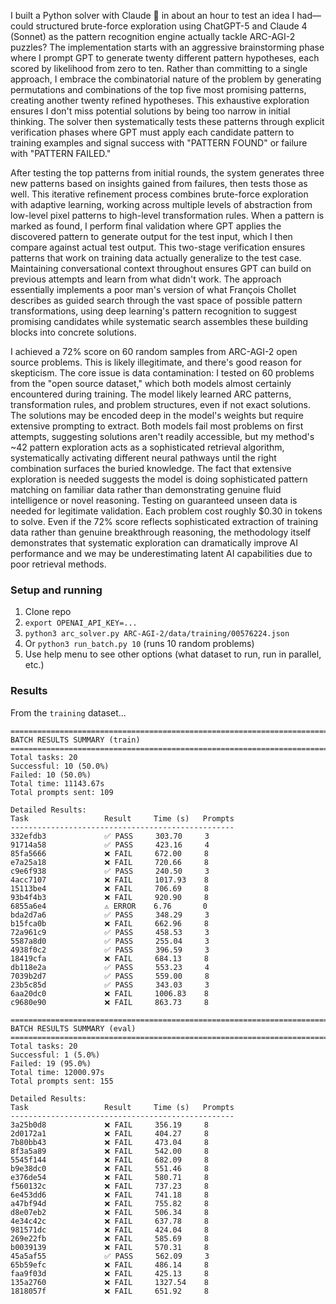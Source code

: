I built a Python solver with Claude 🤖 in about an hour to test an idea I had—could structured brute-force exploration using ChatGPT-5 and Claude 4 (Sonnet) as the pattern recognition engine actually tackle ARC-AGI-2 puzzles? The implementation starts with an aggressive brainstorming phase where I prompt GPT to generate twenty different pattern hypotheses, each scored by likelihood from zero to ten. Rather than committing to a single approach, I embrace the combinatorial nature of the problem by generating permutations and combinations of the top five most promising patterns, creating another twenty refined hypotheses. This exhaustive exploration ensures I don't miss potential solutions by being too narrow in initial thinking. The solver then systematically tests these patterns through explicit verification phases where GPT must apply each candidate pattern to training examples and signal success with "PATTERN FOUND" or failure with "PATTERN FAILED."

After testing the top patterns from initial rounds, the system generates three new patterns based on insights gained from failures, then tests those as well. This iterative refinement process combines brute-force exploration with adaptive learning, working across multiple levels of abstraction from low-level pixel patterns to high-level transformation rules. When a pattern is marked as found, I perform final validation where GPT applies the discovered pattern to generate output for the test input, which I then compare against actual test output. This two-stage verification ensures patterns that work on training data actually generalize to the test case. Maintaining conversational context throughout ensures GPT can build on previous attempts and learn from what didn't work. The approach essentially implements a poor man's version of what François Chollet describes as guided search through the vast space of possible pattern transformations, using deep learning's pattern recognition to suggest promising candidates while systematic search assembles these building blocks into concrete solutions.

I achieved a 72% score on 60 random samples from ARC-AGI-2 open source problems. This is likely illegitimate, and there's good reason for skepticism. The core issue is data contamination: I tested on 60 problems from the "open source dataset," which both models almost certainly encountered during training. The model likely learned ARC patterns, transformation rules, and problem structures, even if not exact solutions. The solutions may be encoded deep in the model's weights but require extensive prompting to extract. Both models fail most problems on first attempts, suggesting solutions aren't readily accessible, but my method's ~42 pattern exploration acts as a sophisticated retrieval algorithm, systematically activating different neural pathways until the right combination surfaces the buried knowledge. The fact that extensive exploration is needed suggests the model is doing sophisticated pattern matching on familiar data rather than demonstrating genuine fluid intelligence or novel reasoning. Testing on guaranteed unseen data is needed for legitimate validation. Each problem cost roughly $0.30 in tokens to solve. Even if the 72% score reflects sophisticated extraction of training data rather than genuine breakthrough reasoning, the methodology itself demonstrates that systematic exploration can dramatically improve AI performance and we may be underestimating latent AI capabilities due to poor retrieval methods.


### Setup and running

1. Clone repo
2. `export OPENAI_API_KEY=...`
3. `python3 arc_solver.py ARC-AGI-2/data/training/00576224.json`
4. Or `python3 run_batch.py 10` (runs 10 random problems)
4. Use help menu to see other options (what dataset to run, run in parallel, etc.)


### Results 

From the `training` dataset...

```
================================================================================
BATCH RESULTS SUMMARY (train)
================================================================================
Total tasks: 20
Successful: 10 (50.0%)
Failed: 10 (50.0%)
Total time: 11143.67s
Total prompts sent: 109

Detailed Results:
Task                 Result     Time (s)   Prompts   
--------------------------------------------------
332efdb3             ✅ PASS     303.70     3         
91714a58             ✅ PASS     423.16     4         
85fa5666             ❌ FAIL     672.00     8         
e7a25a18             ❌ FAIL     720.66     8         
c9e6f938             ✅ PASS     240.50     3         
4acc7107             ❌ FAIL     1017.93    8         
15113be4             ❌ FAIL     706.69     8         
93b4f4b3             ❌ FAIL     920.90     8         
6855a6e4             ⚠️ ERROR    6.76       0         
bda2d7a6             ✅ PASS     348.29     3         
b15fca0b             ❌ FAIL     662.96     8         
72a961c9             ✅ PASS     458.53     3         
5587a8d0             ✅ PASS     255.04     3         
4938f0c2             ✅ PASS     396.59     3         
18419cfa             ❌ FAIL     684.13     8         
db118e2a             ✅ PASS     553.23     4         
7039b2d7             ✅ PASS     559.00     8         
23b5c85d             ✅ PASS     343.03     3         
6aa20dc0             ❌ FAIL     1006.83    8         
c9680e90             ❌ FAIL     863.73     8       

================================================================================
BATCH RESULTS SUMMARY (eval)
================================================================================
Total tasks: 20
Successful: 1 (5.0%)
Failed: 19 (95.0%)
Total time: 12000.97s
Total prompts sent: 155

Detailed Results:
Task                 Result     Time (s)   Prompts   
--------------------------------------------------
3a25b0d8             ❌ FAIL     356.19     8         
2d0172a1             ❌ FAIL     404.27     8         
7b80bb43             ❌ FAIL     473.04     8         
8f3a5a89             ❌ FAIL     542.00     8         
5545f144             ❌ FAIL     682.09     8         
b9e38dc0             ❌ FAIL     551.46     8         
e376de54             ❌ FAIL     580.71     8         
f560132c             ❌ FAIL     737.23     8         
6e453dd6             ❌ FAIL     741.18     8         
a47bf94d             ❌ FAIL     755.82     8         
d8e07eb2             ❌ FAIL     506.34     8         
4e34c42c             ❌ FAIL     637.78     8         
981571dc             ❌ FAIL     424.04     8         
269e22fb             ❌ FAIL     585.69     8         
b0039139             ❌ FAIL     570.31     8         
45a5af55             ✅ PASS     562.09     3         
65b59efc             ❌ FAIL     486.14     8         
faa9f03d             ❌ FAIL     425.13     8         
135a2760             ❌ FAIL     1327.54    8         
1818057f             ❌ FAIL     651.92     8        

```
